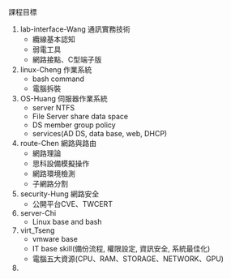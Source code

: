 課程目標
1. lab-interface-Wang 通訊實務技術
    * 纜線基本認知
    * 弱電工具
    * 網路接點、C型端子版
2. linux-Cheng 作業系統
    * bash command
    * 電腦拆裝
3. OS-Huang 伺服器作業系統
    * server NTFS
    * File Server share data space
    * DS member group policy
    * services(AD DS, data base, web, DHCP)
4. route-Chen 網路與路由
    * 網路理論
    * 思科設備模擬操作
    * 網路環境檢測
    * 子網路分割
5. security-Hung 網路安全
    * 公開平台CVE、TWCERT
6. server-Chi 
    * Linux base and bash
7. virt_Tseng
    * vmware base
    * IT base skill(備份流程, 權限設定, 資訊安全, 系統最佳化)
    * 電腦五大資源(CPU、RAM、STORAGE、NETWORK、GPU)
8. 